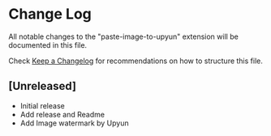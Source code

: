 # Change Log
All notable changes to the "paste-image-to-upyun" extension will be documented in this file.

Check [Keep a Changelog](http://keepachangelog.com/) for recommendations on how to structure this file.

## [Unreleased]
- Initial release
- Add  release and Readme
- Add  Image watermark by Upyun
